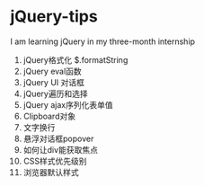 # jQuery-tips
I am learning jQuery in my three-month internship
1. jQuery格式化  $.formatString
2. jQuery eval函数
3. jQuery UI 对话框
4. jQuery遍历和选择
5. jQuery ajax序列化表单值
6. Clipboard对象
7. 文字换行
8. 悬浮对话框popover
9. 如何让div能获取焦点
10. CSS样式优先级别
11. 浏览器默认样式

